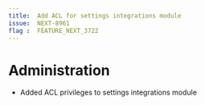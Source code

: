 ```yaml
---
title:  Add ACL for settings integrations module    
issue:  NEXT-8961    
flag :  FEATURE_NEXT_3722
---
```

# Administration
* Added ACL privileges to settings integrations module

